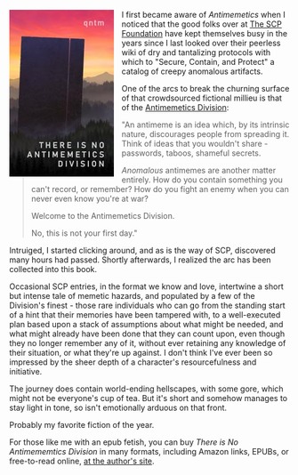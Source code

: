 <!--
.. title: There is no Antimemetics Division, by qntm
.. slug: there-is-no-antimemetics-division
.. date: 2021-05-10 13:50:52 UTC-05:00
.. tags: media,books,novel,science-fiction,fiction,epub,free-to-read
.. category: 
.. link: 
.. description: 
.. type: text
-->

<img src="/files/2021/there-is-no-antimemetics-division-cover.jpg"
style="float: left; padding-right: 1em; padding-bottom: 1em">

I first became aware of *Antimemetics* when I noticed that the good folks over
at [The SCP Foundation](http://www.scpwiki.com/) have kept themselves busy in
the years since I last looked over their peerless wiki of dry and tantalizing
protocols with which to "Secure, Contain, and Protect" a catalog of creepy
anomalous artifacts.

One of the arcs to break the churning surface of that crowdsourced
fictional millieu is that of the
[Antimemetics Division](http://scp-wiki.wikidot.com/antimemetics-division-hub):

> "An antimeme is an idea which, by its intrinsic nature, discourages people
> from spreading it. Think of ideas that you wouldn't share - passwords,
> taboos, shameful secrets.
>
> *Anomalous* antimemes are another matter entirely. How do you contain
> something you can't record, or remember? How do you fight an enemy when you
> can never even know you're at war?
>
> Welcome to the Antimemetics Division.
>
> No, this is not your first day."

Intruiged, I started clicking around, and as is the way of SCP, discovered
many hours had passed. Shortly afterwards, I realized the arc has been
collected into this book.

Occasional SCP entries, in the format we know and love, intertwine a short but
intense tale of memetic hazards, and populated by a few of the Division's
finest - those rare individuals who can go from the standing start of a hint
that their memories have been tampered with, to a well-executed plan based upon
a stack of assumptions about what might be needed, and what might already have
been done that they can count upon, even though they no longer remember any of
it, without ever retaining any knowledge of their situation, or what they're up
against. I don't think I've ever been so impressed by the sheer depth of a
character's resourcefulness and initiative.

The journey does contain world-ending hellscapes, with some gore, which might
not be everyone's cup of tea. But it's short and somehow manages to stay light
in tone, so isn't emotionally arduous on that front.

Probably my favorite fiction of the year.

For those like me with an epub fetish,
you can buy *There is No Antimememtics Division* in many formats,
including Amazon links, EPUBs, or free-to-read online,
[at the author's site](https://qntm.org/scp).

<p style="clear: left" />


